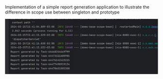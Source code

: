 Implementation of a simple report generation application to illustrate the difference in scope use between singleton and prototype

![image log example](.github/example-log.png)
